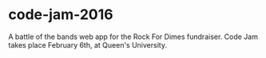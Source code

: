 # code-jam-2016
A battle of the bands web app for the Rock For Dimes fundraiser. Code Jam takes place February 6th, at Queen's University.
